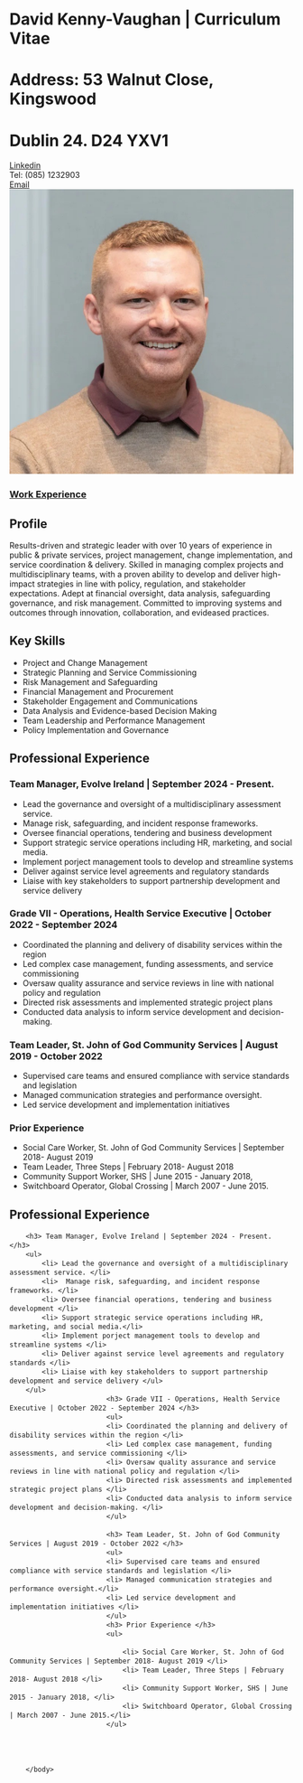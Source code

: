 <!DOCTYPE html>
<html>
	<head>
		<title>
				David Kenny-Vaughan | CV
		</title>
		<link rel="stylesheet" type="text/css" href="stylesheet/style.css"/>
	</head>
		<h1><span>David Kenny-Vaughan | Curriculum Vitae </span></h1>
		<h1>Address: 53 Walnut Close, Kingswood</h1>
		<h1> Dublin 24. D24 YXV1</h1>
			<div class="container">
				<div class="firstLine"><a href= https://www.linkedin.com/in/davidkennyvaughan >Linkedin</a>
			</div>
			<div class="secondLine">Tel: (085) 1232903</div>
			<div class= "thirdLine"><a href= mailto:davidkennyvaughan@gmail.com>Email</a></div>
			<div class="image"><img src="Me.jpeg"(min-width: 650px) alt="David Kenny-Vaughan"></div>
			</div>
	<body>
		<h3 class="links"> <a href="experience.html">Work Experience</a></h3>
			<div>
		<div>
			<h2> Profile</h2>
				<p> Results-driven and strategic leader with over 10 years of experience in public & private
					services, project management, change implementation, and service coordination & delivery. Skilled
					in managing complex projects and multidisciplinary teams, with a proven ability to develop and
					deliver high-impact strategies in line with policy, regulation, and stakeholder expectations. Adept at
					financial oversight, data analysis, safeguarding governance, and risk management. Committed to
					improving systems and outcomes through innovation, collaboration, and evideased practices. </p>
		</div>
			</div>
		<div class="lists">
		<h2>Key Skills</h2>
		<ul>
			<li> Project and Change Management </li>
			<li> Strategic Planning and Service Commissioning </li>
			<li> Risk Management and Safeguarding </li>
			<li> Financial Management and Procurement </li>
			<li> Stakeholder Engagement and Communications </li>
			<li> Data Analysis and Evidence-based Decision Making </li>
			<li> Team Leadership and Performance Management </li>
			<li> Policy Implementation and Governance </li>
		</ul>

<h2> Professional Experience </h2>
		<h3> Team Manager, Evolve Ireland | September 2024 - Present. </h3>
		<ul>
			<li> Lead the governance and oversight of a multidisciplinary assessment service. </li>
			<li>  Manage risk, safeguarding, and incident response frameworks. </li>
			<li> Oversee financial operations, tendering and business development </li>
			<li> Support strategic service operations including HR, marketing, and social media.</li>
			<li> Implement porject management tools to develop and streamline systems </li>
			<li> Deliver against service level agreements and regulatory standards </li>
			<li> Liaise with key stakeholders to support partnership development and service delivery </ul>
		</ul>
    <h3> Grade VII - Operations, Health Service Executive | October 2022 - September 2024 </h3>
							<ul>
							<li> Coordinated the planning and delivery of disability services within the region </li>
							<li> Led complex case management, funding assessments, and service commissioning </li>
							<li> Oversaw quality assurance and service reviews in line with national policy and regulation </li>
							<li> Directed risk assessments and implemented strategic project plans </li>
							<li> Conducted data analysis to inform service development and decision-making. </li>
							</ul>
							<h3> Team Leader, St. John of God Community Services | August 2019 - October 2022 </h3>
							<ul>
							<li> Supervised care teams and ensured compliance with service standards and legislation </li>
							<li> Managed communication strategies and performance oversight.</li>
							<li> Led service development and implementation initiatives </li>
							</ul>
							<h3> Prior Experience </h3>
							<ul>
								<li> Social Care Worker, St. John of God Community Services | September 2018- August 2019 </li>
								<li> Team Leader, Three Steps | February 2018- August 2018 </li>
								<li> Community Support Worker, SHS | June 2015 - January 2018, </li>
								<li> Switchboard Operator, Global Crossing | March 2007 - June 2015.</li>
							</ul>
		</body>
</html>


<h2> Professional Experience </h2>

		<h3> Team Manager, Evolve Ireland | September 2024 - Present. </h3>
		<ul>
			<li> Lead the governance and oversight of a multidisciplinary assessment service. </li>
			<li>  Manage risk, safeguarding, and incident response frameworks. </li>
			<li> Oversee financial operations, tendering and business development </li>
			<li> Support strategic service operations including HR, marketing, and social media.</li>
			<li> Implement porject management tools to develop and streamline systems </li>
			<li> Deliver against service level agreements and regulatory standards </li>
			<li> Liaise with key stakeholders to support partnership development and service delivery </ul>
		</ul>
							<h3> Grade VII - Operations, Health Service Executive | October 2022 - September 2024 </h3>
							<ul>
							<li> Coordinated the planning and delivery of disability services within the region </li>
							<li> Led complex case management, funding assessments, and service commissioning </li>
							<li> Oversaw quality assurance and service reviews in line with national policy and regulation </li>
							<li> Directed risk assessments and implemented strategic project plans </li>
							<li> Conducted data analysis to inform service development and decision-making. </li>
							</ul>

							<h3> Team Leader, St. John of God Community Services | August 2019 - October 2022 </h3>
							<ul>
							<li> Supervised care teams and ensured compliance with service standards and legislation </li>
							<li> Managed communication strategies and performance oversight.</li>
							<li> Led service development and implementation initiatives </li>
							</ul>
							<h3> Prior Experience </h3>
							<ul>

								<li> Social Care Worker, St. John of God Community Services | September 2018- August 2019 </li>
								<li> Team Leader, Three Steps | February 2018- August 2018 </li>
								<li> Community Support Worker, SHS | June 2015 - January 2018, </li>
								<li> Switchboard Operator, Global Crossing | March 2007 - June 2015.</li>
							</ul>
							



		</body>
</html>



